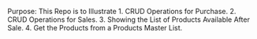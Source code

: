 Purpose:
This Repo is to Illustrate
	1. CRUD Operations for Purchase.
	2. CRUD Operations for Sales.
	3. Showing the List of Products Available After Sale.
	4. Get the Products from a Products Master List.